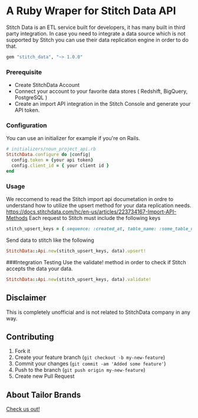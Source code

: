 A Ruby Wraper for Stitch Data API
===================


Stitch Data is an ETL service built for developers, it has many built in third party integration.
In case you need to integrate a data source which is not supported by Stitch you can use their data replication engine
in order to do that.

```rb
gem "stitch_data", "~> 1.0.0"
```

### Prerequisite
- Create StitchData Account <br/>
- Connect your account to your favorite data stores ( Redshift, BigQuery, PostgreSQL ) <br/>
- Create an import API integration in the Stitch Console and generate your API token.

### Configuration
You can use an initializer for example if you're on Rails.
```rb
# initializers/noun_project_api.rb
StitchData.configure do |config|
  config.token = {your api token}
  config.client_id = { your client id }
end
```
### Usage
We reccomend to read the Stitch import api documetation in ordre to understand how to utilize the upsert method for your data replication needs. <br/>
https://docs.stitchdata.com/hc/en-us/articles/223734167-Import-API-Methods
Each request to Stitch must include the following keys
```rb
stitch_upsert_keys = { sequence: :created_at, table_name: :some_table_name, key_names: [:id] }
```
Send data to stitch like the following
```rb
StitchData::Api.new(stitch_upsert_keys, data).upsert!
```

###Integration Testing
Use the validate! method in order to check if Stitch accepts the data your data.
```rb
StitchData::Api.new(stitch_upsert_keys, data).validate!
```

## Disclaimer

This is completely unofficial and is not related to StitchData company in any way.

## Contributing

1. Fork it
2. Create your feature branch (`git checkout -b my-new-feature`)
3. Commit your changes (`git commit -am 'Added some feature'`)
4. Push to the branch (`git push origin my-new-feature`)
5. Create new Pull Request

## About Tailor Brands
[Check us out!](https://www.tailorbrands.com)
